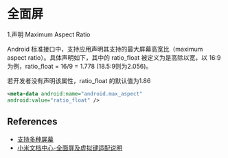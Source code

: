 # 全面屏

1.声明 Maximum Aspect Ratio

Android 标准接口中，支持应用声明其支持的最大屏幕高宽比（maximum aspect ratio）。具体声明如下，其中的 ratio_float 被定义为是高除以宽，以 16:9 为例，ratio_float = 16/9 = 1.778 (18.5:9则为2.056)。

若开发者没有声明该属性，ratio_float 的默认值为1.86

```xml
<meta-data android:name="android.max_aspect"
android:value="ratio_float" />
```

## References

* [支持多种屏幕](https://developer.android.com/guide/practices/screens_support.html)
* [小米文档中心-全面屏及虚拟键适配说明](https://dev.mi.com/console/doc/detail?pId=1160)
